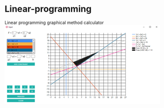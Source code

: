 # Linear-programming
Linear programming graphical method calculator
![Alt text](/screenshot.png?raw=true "Screencapture")
